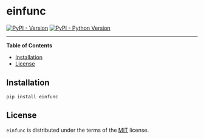 # einfunc

[![PyPI - Version](https://img.shields.io/pypi/v/einfunc.svg)](https://pypi.org/project/einfunc)
[![PyPI - Python Version](https://img.shields.io/pypi/pyversions/einfunc.svg)](https://pypi.org/project/einfunc)

-----

**Table of Contents**

- [Installation](#installation)
- [License](#license)

## Installation

```console
pip install einfunc
```

## License

`einfunc` is distributed under the terms of the [MIT](https://spdx.org/licenses/MIT.html) license.

